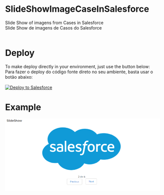 # SlideShowImageCaseInSalesforce
Slide Show of imagens from Cases in Salesforce<br>
Slide Show de imagens de Casos do Salesforce<br><br>
# Deploy
To make deploy directly in your environment, just use the button below: <br>
Para fazer o deploy do código fonte direto no seu ambiente, basta usar o botão abaixo: <br><br>
<a href="https://githubsfdeploy.herokuapp.com/app/githubdeploy/slompo/SlideShowImageCaseInSalesforce">
  <img alt="Deploy to Salesforce"
       src="https://raw.githubusercontent.com/afawcett/githubsfdeploy/master/deploy.png">
</a>

# Example
<img alt="Visual Force Page Example" src="https://raw.githubusercontent.com/slompo/SlideShowImageCaseInSalesforce/master/media/example.PNG">

